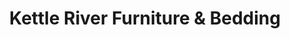 ---
title: "Kettle River Furniture & Bedding"
url: /edwardsville/kettle-river-furniture-and-bedding/
shop: furniture
---